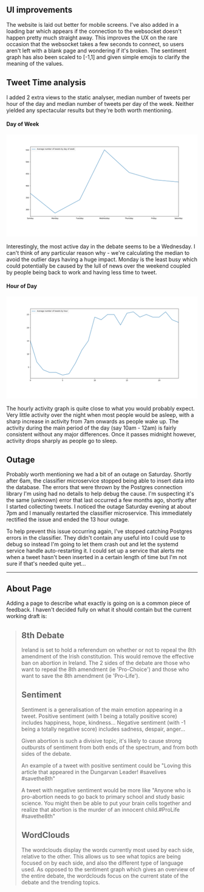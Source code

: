 ## UI improvements
The website is laid out better for mobile screens. I've also added in a
loading bar which appears if the connection to the websocket doesn't happen
pretty much straight away. This improves the UX on the rare occasion that
the websocket takes a few seconds to connect, so users aren't left with
a blank page and wondering if it's broken. The sentiment graph has also been
scaled to [-1,1] and given simple emojis to clarify the meaning of the
values.

## Tweet Time analysis
I added 2 extra views to the static analyser, median number of tweets per
hour of the day and median number of tweets per day of the week. Neither
yielded any spectacular results but they're both worth mentioning.

#### Day of Week
![corpus @ 1.0](images/avg_tweet_count_by_day_of_week.png)

Interestingly, the most active day in the debate seems to be a Wednesday.
I can't think of any particular reason why - we're calculating the median
to avoid the outlier days having a huge impact. Monday is the least busy
which could potentially be caused by the lull of news over the weekend
coupled by people being back to work and having less time to tweet.

#### Hour of Day
![corpus @ 1.0](images/avg_tweet_count_by_hour.png)

The hourly activity graph is quite close to what you would probably expect.
Very little activity over the night when most people would be asleep, with
a sharp increase in activity from 7am onwards as people wake up. The
activity during the main period of the day (say 10am - 12am) is fairly
consistent without any major differences. Once it passes midnight however,
activity drops sharply as people go to sleep.

## Outage
Probably worth mentioning we had a bit of an outage on Saturday. Shortly
after 6am, the classifier microservice stopped being able to insert data
into the database. The errors that were thrown by the Postgres connection
library I'm using had no details to help debug the cause. I'm suspecting
it's the same (unknown) error that last occurred a few months ago, shortly
after I started collecting tweets. I noticed the outage Saturday evening at
about 7pm and I manually restarted the classifier microservice. This
immediately rectified the issue and ended the 13 hour outage.

To help prevent this issue occurring again, I've stopped catching Postgres
errors in the classifier. They didn't contain any useful into I could use to
debug so instead I'm going to let them crash out and let the systemd service
handle auto-restarting it. I could set up a service that alerts me when a
tweet hasn't been inserted in a certain length of time but I'm not sure if
that's needed quite yet...

---

## About Page
Adding a page to describe what exactly is going on is a common piece of
feedback. I haven't decided fully on what it should contain but the current
working draft is:



> ## 8th Debate
> Ireland is set to hold a referendum on whether or not to repeal the 8th
amendment of the Irish constitution. This would remove the effective ban on
abortion in Ireland. The 2 sides of the debate are those who want to repeal
the 8th amendment (ie 'Pro-Choice') and those who want to save the 8th
amendment (ie 'Pro-Life').
>
> ## Sentiment
> Sentiment is a generalisation of the main emotion appearing in a tweet.
Positive sentiment (with 1 being a totally positive score) includes
happiness, hope, kindness... Negative sentiment (with -1 being a totally
negative score) includes sadness, despair, anger...
>
> Given abortion is such a divisive topic, it's likely to cause strong
outbursts of sentiment from both ends of the spectrum, and from both sides
of the debate.
>
>An example of a tweet with positive sentiment could be "Loving this article
that appeared in the Dungarvan Leader! #savelives #savethe8th"
>
> A tweet with negative sentiment would be more like "Anyone who is
pro-abortion needs to go back to primary school and study basic science.
You might then be able to put your brain cells together and realize that
abortion is the murder of an innocent child.#ProLife #savethe8th"
>
> ## WordClouds
> The wordclouds display the words currently most used by each side,
relative to the other. This allows us to see what topics are being focused
on by each side, and also the different type of language used. As opposed
to the sentiment graph which gives an overview of the entire debate, the
wordclouds focus on the current state of the debate and the trending topics.
